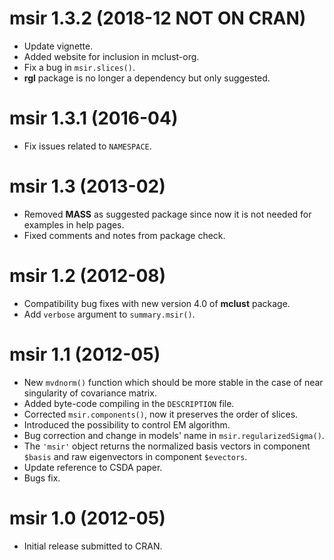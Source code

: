 # msir 1.3.2 (2018-12 NOT ON CRAN)

* Update vignette.
* Added website for inclusion in mclust-org.
* Fix a bug in `msir.slices()`.
* **rgl** package is no longer a dependency but only suggested.

# msir 1.3.1 (2016-04)

* Fix issues related to `NAMESPACE`.

# msir 1.3 (2013-02)

* Removed **MASS** as suggested package since now it is not needed for examples in help pages.
* Fixed comments and notes from package check.

# msir 1.2 (2012-08)

* Compatibility bug fixes with new version 4.0 of **mclust** package.
* Add `verbose` argument to `summary.msir()`.

# msir 1.1 (2012-05)

* New `mvdnorm()` function which should be more stable in the case of near singularity of covariance matrix.
* Added byte-code compiling in the `DESCRIPTION` file.
* Corrected `msir.components()`, now it preserves the order of slices.
* Introduced the possibility to control EM algorithm.
* Bug correction and change in models' name in `msir.regularizedSigma()`.
* The `'msir'` object returns the normalized basis vectors in component `$basis` and raw eigenvectors in component `$evectors`.
* Update reference to CSDA paper.
* Bugs fix.

# msir 1.0 (2012-05)

* Initial release submitted to CRAN.
